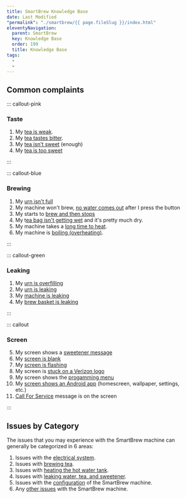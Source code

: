 ```yaml
---
title: SmartBrew Knowledge Base
date: Last Modified 
"permalink": "./smartbrew/{{ page.fileSlug }}/index.html"
eleventyNavigation:
  parent: SmartBrew
  key: Knowledge Base 
  order: 199
  title: Knowledge Base 
tags:
  -  
  - 
---
```

## Common complaints

::: callout-pink

### Taste

1. My [tea is weak](/smartbrew/weak-tea/).
2. My [tea tastes bitter](/smartbrew/bitter-tea/).
3. My [tea isn't sweet](/smartbrew/tea-not-sweet/) (enough)
4. My [tea is too sweet](/smartbrew/tea-too-sweet/)

:::

::: callout-blue

### Brewing
1. My [urn isn't full](/smartbrew/urn-not-full/)
2. My machine won't brew, [no water comes out](/smartbrew/no-brew-no-water/) after I press the button
3. My starts to [brew and then stops](/smartbrew/brew-starts-stops/)
4. My t[ea bag isn't getting wet](/smartbrew/dry-tea-bag/) and it's pretty much dry.
5. My machine takes a [long time to heat](/smartbrew/long-heating/).
6. My machine is [boiling (overheating)](/smartbrew/overheating/).

:::

::: callout-green

### Leaking
1. My [urn is overfilling](/smartbrew/urn-overfilling/)
2. My [urn is leaking](/smartbrew/urn-leaking/)
3. My [machine is leaking](/smartbrew/machine-leaking/)
4. My [brew basket is leaking](/smartbrew/brew-basket-leaking/) 

:::

::: callout

### Screen
5. My screen shows a [sweetener message](/smartbrew/sweetener-message/)
16. My [screen is blank](/smartbrew/screen-blank/)
17. My [screen is flashing](/smartbrew/screen-flashing/)
18. My screen is [stuck on a Verizon logo](/smartbrew/screen-verizon-logo/)
19. My screen shows the [progamming menu](/smartbrew/programming-menu/)
20. My [screen shows an Android app](/smartbre/android-app/) (homescreen, wallpaper, settings, etc.)
21. [Call For Service](/smartbrew/call-for-service/) message is on the screen

:::






## Issues by Category
The issues that you may experience with the SmartBrew machine can generally be categorized in 6 areas:

1. Issues with the [electrical system](/smartbrew/electrical/).
2. Issues with [brewing tea](/smartbrew/brewing/).  
3. Issues with [heating the hot water tank](/smartbrew/heating/).
4. Issues with [leaking water, tea, and sweetener](/smartbrew/leaking/).
5. Issues with the [configuration](/smartbrew/config/) of the SmartBrew machine.
6. Any [other issues](/smartbrew/other/) with the SmartBrew machine.